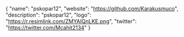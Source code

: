 {
  "name": "pskopar12",
  "website": "https://github.com/Karakusmuco",
  "description": "pskopar12",
  "logo": "https://r.resimlink.com/ZMYAIQnLKE.png",
  "twitter": "https://twitter.com/Mcahit2134"
}
